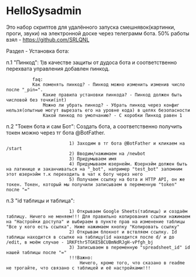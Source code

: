 # HelloSysadmin
Это набор скриптов для удалённого запуска смешнявок(картинки, проги, звуки) на электронной доске через телеграмм бота.
50% работы взял - https://github.com/SRLQNL

Раздел - Установка бота:

п.1 "Пинкод": 
              1)в качестве защиты от дудоса бота и соответственно перехвата управления добавлен пинкод.

              faq:
              Как поменять пинкод? - Пинкод можно изменить изменив число после "_pin=".
                  Какие правила установки пинкода? - Пинкод должен быть числовой без точки(int)
                  Можно ли убрать пинкод? - Убрать пинкод через конфиг нельзя(опытные могут вырезать его на уровне кода) в целях безопасности
                  Какой пинкод по умолчанию? - С коробки Пинкод равен 1


п.2 "Токен бота и сам Бот": 
                            Создать бота, а соответственно получить токен можно через тг бота @BotFather.

                            1) Заходим в тг бота @BotFather и кликаем на /start
                            2) Вводим/нажимаем на /newbot
                            3) Придумываем имя
                            4) Придумываем юзернейм. Юзернэйм должен быть на латинице и заканчиваться на "_bot", например "test_bot" запомним этот юзернэйм т.к переходить в чат к боту через него
                            5) Получаем ссылку на бота и HTTP API, он же токен. Токен, который мы получили записываем в переменную "token" после "="


п.3 "id таблицы и таблица":

                            1) Открываем Google Sheets(таблицы) и создаём таблицу. Ничего не меняем!!! Для правильно копирования ссылки нажимаем на "Настройки доступа" и выбираем в пункте прав на изменение таблицы "Все у кого есть ссылка". Ниже нажимаем кнопку "Копировать ссылку"
                            2) Открывам блокнот и вствляем ссылку. Id таблицы находится в ссылке на таблицу(id находится после d/ и до /edit, в моём случае - 1RKFthr5TGKE5BCUBmNdRJgH-vPfgh_bj
                            3) Записываем в переменную "spreadsheet_id" id нашей таблицы после "="
                            !!!Важно:
                                Ничего, кроме того, что сказано в readme не трогайте, что связано с таблицей и её настройками!!!